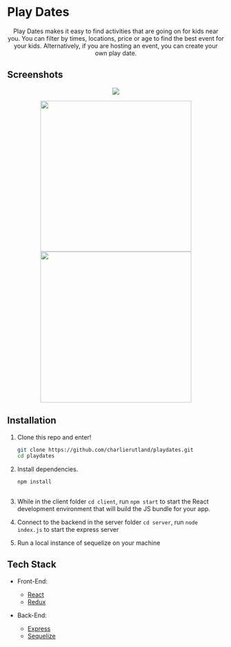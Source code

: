 
# Play Dates


<p align="center">
Play Dates makes it easy to find activities that are going on for kids near you.  You can filter by times, locations, price or age to find the best event for your kids. Alternatively, if you are hosting an event, you can create your own play date.
</p>

## Screenshots

<p align="center">
  <img src= "https://res.cloudinary.com/cjrrcrosr/image/upload/v1544297572/Screenshot_2018-12-08_at_20.11.45.png"/>
  </p>
  <p align="center">
  <img src= "https://res.cloudinary.com/cjrrcrosr/image/upload/v1544439529/Screenshot_2018-12-10_at_11.58.02.png" height="350px"/>   <img src= "https://res.cloudinary.com/cjrrcrosr/image/upload/c_scale,w_300/v1544297570/Screenshot_2018-12-08_at_20.23.09.png"height="350px"/>
  </p>
 
 



## Installation

1. Clone this repo and enter!

   ```bash
   git clone https://github.com/charlierutland/playdates.git
   cd playdates
   ```

2. Install dependencies.

   ```bash
   npm install
  
   ```

3. While in the client folder ````cd client````, run ````npm start```` to start the React development environment that will build the JS bundle for your app.

4. Connect to the backend in the server folder ````cd server````, run ````node index.js```` to start the express server
 

5. Run a local instance of sequelize on your machine


## Tech Stack

* Front-End:
  * [React](https://reactjs.org/) 
  * [Redux](https://redux.js.org/)
  
* Back-End:
  * [Express](https://expressjs.com/) 
  * [Sequelize](https://expressjs.com/) 
  
